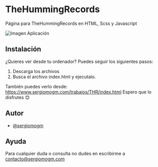 # TheHummingRecords
Página para TheHummingRecords en HTML, Scss y Javascript

![Imagen Aplicación](/assets/captura-thr.png?raw=true "TheHummingRecords")

## Instalación

¿Quieres ver desde tu ordenador? Puedes seguir los siguientes pasos:

1. Descarga los archivos
2. Busca el archivo index.html y ejecutalo.

También puedes verlo desde: https://www.sergiomogm.com/trabajos/THR/index.html
Espero que lo disfrutes 😊

## Autor

- [@sergiomogm](https://www.github.com/sergiomogm)

## Ayuda

Para cualquier duda o consulta no dudes en escribirme a contacto@sergiomogm.com
